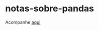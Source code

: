 # notas-sobre-pandas

Acompanhe [aqui](https-ggarber42.github.io-notas-sobre-pandas-Crash-20curso.html)
